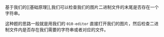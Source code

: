 基于我们的[[基础原理]],我们可以检查我们的图片二进制文件的末尾是否存在一个字符串。

这种题的思路一般就是用我们的 `010-editor` 直接打开我们的图片，然后检查二进制文件内是否存在我们需要的字符串或者对应的文件。